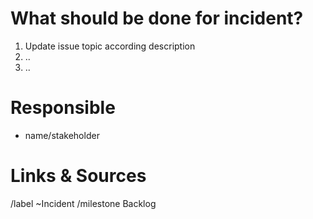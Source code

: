 # What should be done for incident?

1. Update issue topic according description
2. ..
3. ..

# Responsible

* name/stakeholder

# Links & Sources

/label ~Incident
/milestone Backlog
